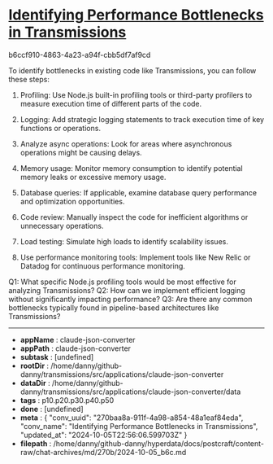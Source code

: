 # [Identifying Performance Bottlenecks in Transmissions](https://claude.ai/chat/270baa8a-911f-4a98-a854-48a1eaf84eda)

b6ccf910-4863-4a23-a94f-cbb5df7af9cd

 To identify bottlenecks in existing code like Transmissions, you can follow these steps:

1. Profiling: Use Node.js built-in profiling tools or third-party profilers to measure execution time of different parts of the code.

2. Logging: Add strategic logging statements to track execution time of key functions or operations.

3. Analyze async operations: Look for areas where asynchronous operations might be causing delays.

4. Memory usage: Monitor memory consumption to identify potential memory leaks or excessive memory usage.

5. Database queries: If applicable, examine database query performance and optimization opportunities.

6. Code review: Manually inspect the code for inefficient algorithms or unnecessary operations.

7. Load testing: Simulate high loads to identify scalability issues.

8. Use performance monitoring tools: Implement tools like New Relic or Datadog for continuous performance monitoring.

Q1: What specific Node.js profiling tools would be most effective for analyzing Transmissions?
Q2: How can we implement efficient logging without significantly impacting performance?
Q3: Are there any common bottlenecks typically found in pipeline-based architectures like Transmissions?

---

* **appName** : claude-json-converter
* **appPath** : claude-json-converter
* **subtask** : [undefined]
* **rootDir** : /home/danny/github-danny/transmissions/src/applications/claude-json-converter
* **dataDir** : /home/danny/github-danny/transmissions/src/applications/claude-json-converter/data
* **tags** : p10.p20.p30.p40.p50
* **done** : [undefined]
* **meta** : {
  "conv_uuid": "270baa8a-911f-4a98-a854-48a1eaf84eda",
  "conv_name": "Identifying Performance Bottlenecks in Transmissions",
  "updated_at": "2024-10-05T22:56:06.599703Z"
}
* **filepath** : /home/danny/github-danny/hyperdata/docs/postcraft/content-raw/chat-archives/md/270b/2024-10-05_b6c.md